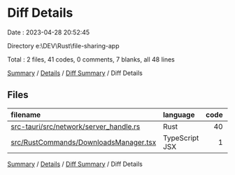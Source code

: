 # Diff Details

Date : 2023-04-28 20:52:45

Directory e:\\DEV\\Rust\\file-sharing-app

Total : 2 files,  41 codes, 0 comments, 7 blanks, all 48 lines

[Summary](results.md) / [Details](details.md) / [Diff Summary](diff.md) / Diff Details

## Files
| filename | language | code | comment | blank | total |
| :--- | :--- | ---: | ---: | ---: | ---: |
| [src-tauri/src/network/server_handle.rs](/src-tauri/src/network/server_handle.rs) | Rust | 40 | 0 | 7 | 47 |
| [src/RustCommands/DownloadsManager.tsx](/src/RustCommands/DownloadsManager.tsx) | TypeScript JSX | 1 | 0 | 0 | 1 |

[Summary](results.md) / [Details](details.md) / [Diff Summary](diff.md) / Diff Details